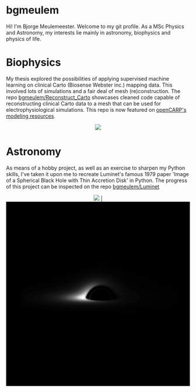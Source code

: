 # bgmeulem

Hi! I'm Bjorge Meulemeester. Welcome to my git profile.
As a MSc Physics and Astronomy, my interests lie mainly in astronomy, biophysics and physics of life.

# Biophysics
My thesis explored the possibilities of applying supervised machine learning on clinical Carto (Biosense Webster inc.) mapping data. This involved lots of simulations and a fair deal of mesh (re)construction. The repo [bgmeulem/Reconstruct_Carto](https://github.com/bgmeulem/Reconstruct_CARTO) showcases cleaned code capable of reconstructing clinical Carto data to a mesh that can be used for electrophysiological simulations. This repo is now featured on [openCARP's modeling resources](https://opencarp.org/community/modeling-resources#mesh-generation-tools).
<p align="center">
<img src=https://media0.giphy.com/media/bZM2OaOQb4HCVymzna/giphy.gif?cid=790b76112533f1a2f99b476d6833aa55d4b4c8ef9e3227b2&rid=giphy.gif&ct=g />
</p>

# Astronomy
As means of a hobby project, as well as an exercise to sharpen my Python skills, I've taken it upon me to recreate Luminet's famous 1979 paper 'Image of a Spherical Black Hole with Thin Accretion Disk' in Python. The progress of this project can be inspected on the repo [bgmeulem/Luminet](https://github.com/bgmeulem/Luminet)

<p align="middle">
<img src="https://github.com/bgmeulem/Luminet/blob/master/movie/BH_with_redshift.gif?raw=true" max_width="400" max_height="400"/>
|
<img src="https://github.com/bgmeulem/Luminet/blob/master/SampledPoints_incl=10.png" max_width="400" max_height="400"/>
</p>

